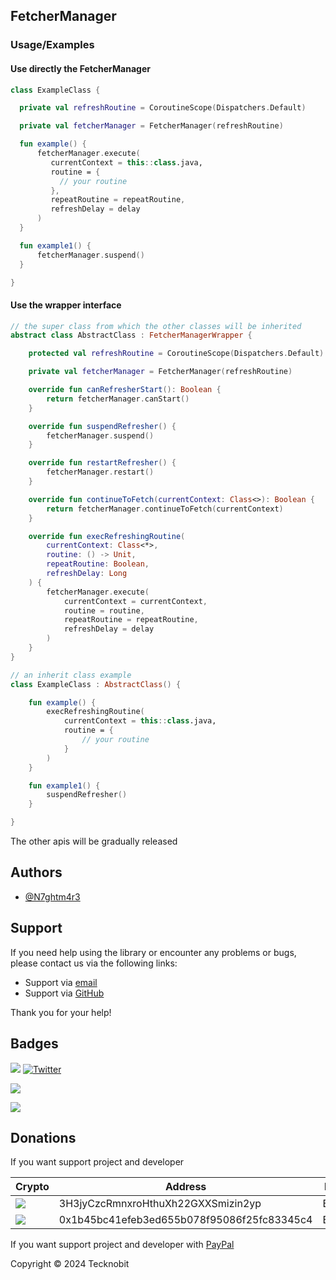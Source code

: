 ## FetcherManager

### Usage/Examples

#### Use directly the FetcherManager

```kotlin
class ExampleClass {

  private val refreshRoutine = CoroutineScope(Dispatchers.Default)

  private val fetcherManager = FetcherManager(refreshRoutine)

  fun example() { 
      fetcherManager.execute(
         currentContext = this::class.java,
         routine = {
           // your routine
         },
         repeatRoutine = repeatRoutine,
         refreshDelay = delay
      )
  }

  fun example1() { 
      fetcherManager.suspend()
  }

}
```

#### Use the wrapper interface 

```kotlin
// the super class from which the other classes will be inherited
abstract class AbstractClass : FetcherManagerWrapper {

    protected val refreshRoutine = CoroutineScope(Dispatchers.Default)

    private val fetcherManager = FetcherManager(refreshRoutine)

    override fun canRefresherStart(): Boolean {
        return fetcherManager.canStart()
    }

    override fun suspendRefresher() {
        fetcherManager.suspend()
    }

    override fun restartRefresher() {
        fetcherManager.restart()
    }

    override fun continueToFetch(currentContext: Class<>): Boolean {
        return fetcherManager.continueToFetch(currentContext)
    }

    override fun execRefreshingRoutine(
        currentContext: Class<*>,
        routine: () -> Unit,
        repeatRoutine: Boolean,
        refreshDelay: Long
    ) {
        fetcherManager.execute(
            currentContext = currentContext,
            routine = routine,
            repeatRoutine = repeatRoutine,
            refreshDelay = delay
        ) 
    }
}

// an inherit class example
class ExampleClass : AbstractClass() {

    fun example() {
        execRefreshingRoutine(
            currentContext = this::class.java,
            routine = {
                // your routine
            }
        )
    }

    fun example1() {
        suspendRefresher()
    }

}
```


The other apis will be gradually released

## Authors

- [@N7ghtm4r3](https://www.github.com/N7ghtm4r3)

## Support

If you need help using the library or encounter any problems or bugs, please contact us via the following links:

- Support via <a href="mailto:infotecknobitcompany@gmail.com">email</a>
- Support via <a href="https://github.com/N7ghtm4r3/Equinox/issues/new">GitHub</a>

Thank you for your help!

## Badges

[![](https://img.shields.io/badge/Google_Play-414141?style=for-the-badge&logo=google-play&logoColor=white)](https://play.google.com/store/apps/developer?id=Tecknobit)
[![Twitter](https://img.shields.io/badge/Twitter-1DA1F2?style=for-the-badge&logo=twitter&logoColor=white)](https://twitter.com/tecknobit)

[![](https://img.shields.io/badge/Java-ED8B00?style=for-the-badge&logo=java&logoColor=white)](https://www.oracle.com/java/)

[![](https://jitpack.io/v/N7ghtm4r3/Equinox.svg)](https://jitpack.io/#N7ghtm4r3/Equinox)

## Donations

If you want support project and developer

| Crypto                                                                                              | Address                                        | Network  |
|-----------------------------------------------------------------------------------------------------|------------------------------------------------|----------|
| ![](https://img.shields.io/badge/Bitcoin-000000?style=for-the-badge&logo=bitcoin&logoColor=white)   | 3H3jyCzcRmnxroHthuXh22GXXSmizin2yp         | Bitcoin  |
| ![](https://img.shields.io/badge/Ethereum-3C3C3D?style=for-the-badge&logo=Ethereum&logoColor=white) | 0x1b45bc41efeb3ed655b078f95086f25fc83345c4 | Ethereum |

If you want support project and developer
with <a href="https://www.paypal.com/donate/?hosted_button_id=5QMN5UQH7LDT4">PayPal</a>

Copyright © 2024 Tecknobit
